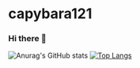 # capybara121
### Hi there 👋
![Anurag's GitHub stats](https://github-readme-stats.vercel.app/api?username=cy-cst&count_private=true&layout=compact)
[![Top Langs](https://github-readme-stats.vercel.app/api/top-langs/?username=cy-cst&layout=compact)](https://github.com/cy-cst/github-readme-stats)

